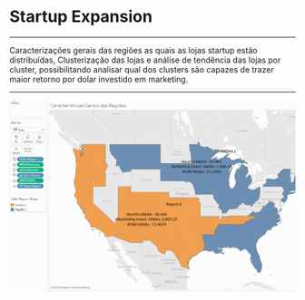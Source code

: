 # Startup Expansion

----

Caracterizações gerais das regiões as quais as lojas startup estão distribuídas, Clusterização das lojas e análise de tendência das lojas por cluster, possibilitando analisar qual dos clusters são capazes de trazer maior retorno por dolar investido em marketing.


---

![](startup.gif)
